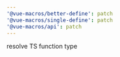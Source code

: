 ```yaml
---
'@vue-macros/better-define': patch
'@vue-macros/single-define': patch
'@vue-macros/api': patch
---
```


resolve TS function type
